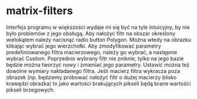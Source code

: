 # matrix-filters

Interfejs programu w większości wydaje mi się być na tyle intuicyjny,
by nie było problemów z jego obsługą.
Aby nałożyć filtr na obszar określony wielokątem należy nacisnąć radio button Polygon.
Można wtedy na obrazku klikając wybrać jego wierzchołki.
Aby zmodyfikować parametry predefiniowanego filtra macierzowego,
należy go wybrać, a następnie wybrać Custom. Poprzednio wybrany filtr nie zniknie,
tylko na jego bazie będzie można tworzyć nowy i zmieniać jego parametry.
Ustawić można też dowolne wymiary nakładanego filtra.
Jeśli macierz filtra wykracza poza obrazek
(np. będziemy próbować nałożyć filtr o dużej macierzy blisko krawędzi obrazka)
to jako wartości brakujących pikseli będą brane wartości pikseli brzegowych.
